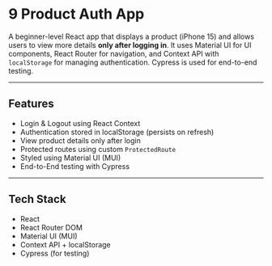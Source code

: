 # 9 Product Auth App

A beginner-level React app that displays a product (iPhone 15) and allows users to view more details **only after logging in**. It uses Material UI for UI components, React Router for navigation, and Context API with `localStorage` for managing authentication. Cypress is used for end-to-end testing.

---

##  Features

-  Login & Logout using React Context
-  Authentication stored in localStorage (persists on refresh)
-  View product details only after login
-  Protected routes using custom `ProtectedRoute`
-  Styled using Material UI (MUI)
-  End-to-End testing with Cypress

---

## Tech Stack
- React
- React Router DOM
- Material UI (MUI)
- Context API + localStorage
- Cypress (for testing)


